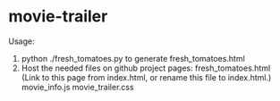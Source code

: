 # movie-trailer
Usage:
1. python ./fresh_tomatoes.py to generate fresh_tomatoes.html
2. Host the needed files on github project pages:
  fresh_tomatoes.html (Link to this page from index.html, or rename this file to index.html.)
  movie_info.js
  movie_trailer.css